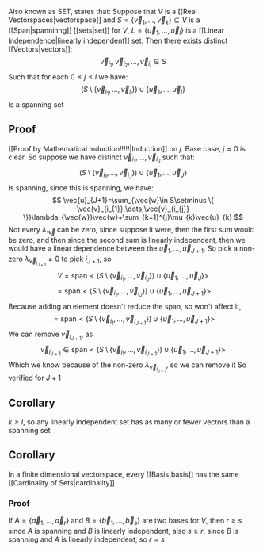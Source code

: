 Also known as SET, states that:
Suppose that $V$ is a [[Real Vectorspaces|vectorspace]] and $S=\{ \vec{v}_{1},\dots,\vec{v}_{k} \}\subseteq V$ is a [[Span|spanninng]] [[sets|set]] for $V$, $L=\{ \vec{u}_{1},\dots,\vec{u}_{l} \}$ is a [[Linear Independence|linearly independent]] set. Then there exists distinct [[Vectors|vectors]]:
$$
\vec{v}_{i_{1}},\vec{v}_{i_{2}},\dots,\vec{v}_{i_{l}}\in S
$$
Such that for each $0\leq j\leq l$ we have:
$$
(S\setminus \{ \vec{v}_{i_{1}},\dots,\vec{v}_{i_{j}} \})\cup \{ \vec{u}_{1},\dots,\vec{u}_{j} \}
$$
Is a spanning set
## Proof
[[Proof by Mathematical Induction!!!!!|Induction]] on $j$. Base case, $j=0$ is clear. So suppose we have distinct $\vec{v}_{i_{1}},\dots,\vec{v}_{i_{J}}$ such that:
$$
(S\setminus \{ \vec{v}_{i_{1}},\dots,\vec{v}_{i_{J}} \})\cup \{ \vec{u}_{1},\dots,\vec{u}_{J} \}
$$
Is spanning, since this is spanning, we have:
$$
\vec{u}_{J+1}=\sum_{\vec{w}\in S\setminus \{ \vec{v}_{i_{1}},\dots,\vec{v}_{i_{j}} \}}\lambda_{\vec{w}}\vec{w}+\sum_{k=1}^{j}\mu_{k}\vec{u}_{k}
$$
Not every $\lambda_{\vec{w}}$ can be zero, since suppose it were, then the first sum would be zero, and then since the second sum is linearly independent, then we would have a linear dependence between the $\vec{u}_{1},\dots,\vec{u}_{J+1}$. So pick a non-zero $\lambda_{\vec{v}_{i_{J+1}}}\neq 0$ to pick $i_{J+1}$, so
$$
V=\text{span}<(S\setminus \{ \vec{v}_{i_{1}},\dots,\vec{v}_{i_{J}} \})\cup \{ \vec{u}_{1},\dots,\vec{u}_{J} \}  > 
$$
$$
= \text{span}< (S\setminus \{ \vec{v}_{i_{1}},\dots,\vec{v}_{i_{J}} \})\cup \{ \vec{u}_{1},\dots,\vec{u}_{J+1} \} >  
$$
Because adding an element doesn't reduce the span, so won't affect it,
$$
=\text{span}< (S\setminus \{ \vec{v}_{i_{1}},\dots,\vec{v}_{i_{J+1}} \})\cup \{ \vec{u}_{1},\dots,\vec{u}_{J+1} \} > 
$$
We can remove $\vec{v}_{i_{J+1}}$, as
$$
\vec{v}_{i_{J+1}}\in \text{span}< (S\setminus \{ \vec{v}_{i_{1}},\dots,\vec{v}_{i_{J+1}} \})\cup \{ \vec{u}_{1},\dots,\vec{u}_{J+1} \}  > 
$$
Which we know because of the non-zero $\lambda_{\vec{v}_{i_{J+1}}}$, so we can remove it
So verified for $J+1$
## Corollary
$k\geq l$, so any linearly independent set has as many or fewer vectors than a spanning set
## Corollary
In a finite dimensional vectorspace, every [[Basis|basis]] has the same [[Cardinality of Sets|cardinality]]
### Proof
If $A=\{ \vec{a}_{1},\dots,\vec{a}_{r} \}$ and $B=\{ \vec{b}_{1},\dots,\vec{b}_{s} \}$ are two bases for $V$, then $r\geq s$ since $A$ is spanning and $B$ is linearly independent, also $s\geq r$, since $B$ is spanning and $A$ is linearly independent, so $r=s$
